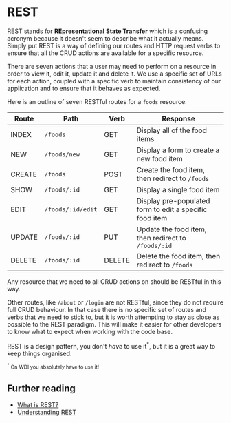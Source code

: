 # REST

REST stands for **REpresentational State Transfer** which is a confusing acronym because it doesn't seem to describe what it actually means. Simply put REST is a way of defining our routes and HTTP request verbs to ensure that all the CRUD actions are available for a specific resource.

There are seven actions that a user may need to perform on a resource in order to view it, edit it, update it and delete it. We use a specific set of URLs for each action, coupled with a specific verb to maintain consistency of our application and to ensure that it behaves as expected.

Here is an outline of seven RESTful routes for a `foods` resource:

| **Route** | **Path** | **Verb** | **Response** |
|-----------|---------|----------|--------------|
| INDEX  | `/foods` | GET | Display all of the food items |
| NEW | `/foods/new` | GET | Display a form to create a new food item |
| CREATE | `/foods` | POST | Create the food item, then redirect to `/foods` |
| SHOW | `/foods/:id` | GET | Display a single food item |
| EDIT | `/foods/:id/edit` | GET | Display pre-populated form to edit a specific food item |
| UPDATE | `/foods/:id` | PUT | Update the food item, then redirect to `/foods/:id` |
| DELETE | `/foods/:id` | DELETE | Delete the food item, then redirect to `/foods` |

Any resource that we need to all CRUD actions on should be RESTful in this way.

Other routes, like `/about` or `/login` are not RESTful, since they do not require full CRUD behaviour. In that case there is no specific set of routes and verbs that we need to stick to, but it is worth attempting to stay as close as possible to the REST paradigm. This will make it easier for other developers to know what to expect when working with the code base.

REST is a design pattern, you don't _have_ to use it<sup>\*</sup>, but it is a great way to keep things organised.


<small><sup>\*</sup> On WDI you absolutely have to use it!</small>

## Further reading

- [What is REST?](https://www.codecademy.com/articles/what-is-rest)
- [Understanding REST](https://medium.com/@sagar.mane006/understanding-rest-representational-state-transfer-85256b9424aa)
